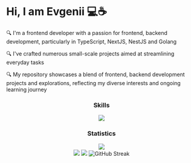 # Hi, I am Evgenii :computer::coffee: 

:mag: I'm a frontend developer with a passion for frontend, backend development, particularly in TypeScript, NextJS, NestJS and Golang

:mag: I've crafted numerous small-scale projects aimed at streamlining everyday tasks


:mag: My repository showcases a blend of frontend, backend development projects and explorations, reflecting my diverse interests and ongoing learning journey

<h3 align="center">Skills</h3>
<p align="center">
  <a href="https://skillicons.dev">
    <img src="https://skillicons.dev/icons?i=,nodejs,ts,react,docker,tailwindcss,scss,webpack,vite,golang,nestjs,nextjs&perline=12" />
  </a>
</p>

<h3 align="center">Statistics</h3>

<div align="center"><img src="http://github-profile-summary-cards.vercel.app/api/cards/profile-details?username=Iommyn&theme=dark"/></div>

<div id="mystats" align="center">
  <img src="http://github-profile-summary-cards.vercel.app/api/cards/repos-per-language?username=Iommyn&theme=dark"/>
  <img src="http://github-profile-summary-cards.vercel.app/api/cards/stats?username=Iommyn&theme=dark"/>
  <img src="https://github-readme-streak-stats.herokuapp.com?user=Iommyn&card_width=300&theme=dark" alt="GitHub Streak" />
</div>

